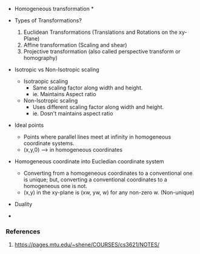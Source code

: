 * Homogeneous transformation
  *

* Types of Transformations?
  1. Euclidean Transformations (Translations and Rotations on the xy-Plane)
  2. Affine transformation (Scaling and shear)
  3. Projective transformation (also called perspective transform or homography)

* Isotropic vs Non-Isotropic scaling
  * Isotraopic scaling
    * Same scaling factor along width and height. 
    * ie. Maintains Aspect ratio
  * Non-Isotropic scaling 
    * Uses different scaling factor along width and height.
    * ie. Dosn't maintains aspect ratio

* Ideal points
  * Points where parallel lines meet at infinity in homogeneous coordinate systems.
  * (x,y,0) --> in homogeneous coordinates

* Homogeneous coordinate into Eucledian coordinate system
  * Converting from a homogeneous coordinates to a conventional one is unique; but, converting a conventional coordinates to a homogeneous one is not. 
  * (x,y) in the xy-plane is (xw, yw, w) for any non-zero w. (Non-unique)

* Duality 

* 

### References
1. https://pages.mtu.edu/~shene/COURSES/cs3621/NOTES/
